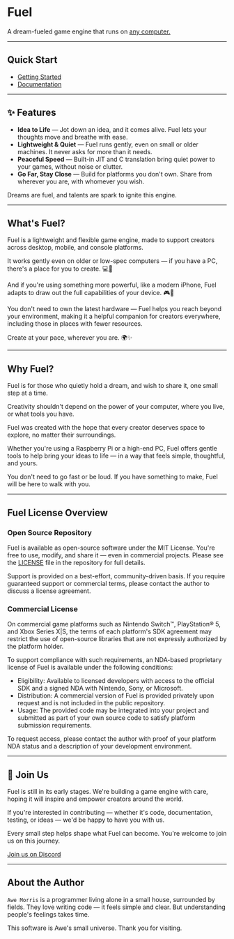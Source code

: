 Fuel
====

A dream-fueled game engine that runs on [any computer.](docs/porting.md)

---

## Quick Start

* [Getting Started](docs/gettingstarted.md)
* [Documentation](docs/index.md)

---

## ✨ Features

* **Idea to Life** — Jot down an idea, and it comes alive. Fuel lets your thoughts move and breathe with ease.
* **Lightweight & Quiet** — Fuel runs gently, even on small or older machines. It never asks for more than it needs.
* **Peaceful Speed** — Built-in JIT and C translation bring quiet power to your games, without noise or clutter.
* **Go Far, Stay Close** — Build for platforms you don't own. Share from wherever you are, with whomever you wish.

Dreams are fuel, and talents are spark to ignite this engine.

---

## What's Fuel?

Fuel is a lightweight and flexible game engine, made to support
creators across desktop, mobile, and console platforms.

It works gently even on older or low-spec computers — if you have a
PC, there's a place for you to create. 💻🌱

And if you're using something more powerful, like a modern iPhone,
Fuel adapts to draw out the full capabilities of your device. 🎮📱

You don't need to own the latest hardware — Fuel helps you reach
beyond your environment, making it a helpful companion for creators
everywhere, including those in places with fewer resources.

Create at your pace, wherever you are. 🌍✨

---

## Why Fuel?

Fuel is for those who quietly hold a dream, and wish to share it, one
small step at a time.

Creativity shouldn't depend on the power of your computer, where you
live, or what tools you have.

Fuel was created with the hope that every creator deserves space to
explore, no matter their surroundings.

Whether you're using a Raspberry Pi or a high-end PC, Fuel offers
gentle tools to help bring your ideas to life — in a way that feels
simple, thoughtful, and yours.

You don't need to go fast or be loud.  If you have something to make,
Fuel will be here to walk with you.

---

## Fuel License Overview

### Open Source Repository

Fuel is available as open-source software under the MIT License.
You're free to use, modify, and share it — even in commercial projects.
Please see the [LICENSE](LICENSE) file in the repository for full details.

Support is provided on a best-effort, community-driven basis. If you
require guaranteed support or commercial terms, please contact the
author to discuss a license agreement.

### Commercial License

On commercial game platforms such as Nintendo Switch™, PlayStation® 5,
and Xbox Series X|S, the terms of each platform's SDK agreement may
restrict the use of open-source libraries that are not expressly
authorized by the platform holder.

To support compliance with such requirements, an NDA-based proprietary
license of Fuel is available under the following conditions:

* Eligibility: Available to licensed developers with access to the official SDK and a signed NDA with Nintendo, Sony, or Microsoft.
* Distribution: A commercial version of Fuel is provided privately upon request and is not included in the public repository.
* Usage: The provided code may be integrated into your project and submitted as part of your own source code to satisfy platform submission requirements.

To request access, please contact the author with proof of your platform NDA status and a description of your development environment.

---

## 🤝 Join Us

Fuel is still in its early stages.
We're building a game engine with care, hoping it will inspire and
empower creators around the world.

If you're interested in contributing — whether it's code,
documentation, testing, or ideas — we'd be happy to have you with us.

Every small step helps shape what Fuel can become. You're welcome to
join us on this journey.

[Join us on Discord](https://discord.gg/ybHWSqDVEX)

---

## About the Author

`Awe Morris` is a programmer living alone in a small house,
surrounded by fields. They love writing code — it feels simple and
clear. But understanding people's feelings takes time.

This software is Awe's small universe. Thank you for visiting.
